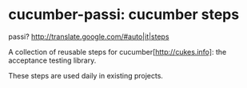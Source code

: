 cucumber-passi: cucumber steps
===============

passi? http://translate.google.com/#auto|it|steps

A collection of reusable steps for cucumber[http://cukes.info]: the
acceptance testing library.

These steps are used daily in existing projects.
